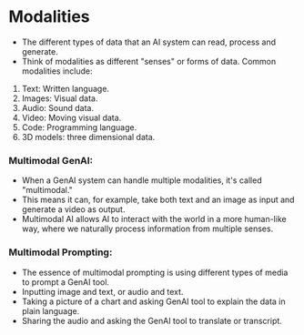 # Modalities
- The different types of data that an AI system can read, process and generate.
- Think of modalities as different "senses" or forms of data. Common modalities include:
1. Text: Written language.   
2. Images: Visual data.   
3. Audio: Sound data.   
4. Video: Moving visual data.
5. Code: Programming language.   
6. 3D models: three dimensional data.

### Multimodal GenAI:
- When a GenAI system can handle multiple modalities, it's called "multimodal."
- This means it can, for example, take both text and an image as input and generate a video as output.
- Multimodal AI allows AI to interact with the world in a more human-like way, where we naturally process information from multiple senses.

### Multimodal Prompting:
- The essence of multimodal prompting is using different types of media to prompt a GenAI tool.
- Inputting image and text, or audio and text.
- Taking a picture of a chart and asking GenAI tool to explain the data in plain language.
- Sharing the audio and asking the GenAI tool to translate or transcript.
